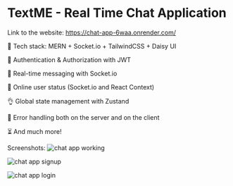# TextME - Real Time Chat Application

Link to the website: 
https://chat-app-6waa.onrender.com/

🌟 Tech stack: MERN + Socket.io + TailwindCSS + Daisy UI

🎃 Authentication & Authorization with JWT

👾 Real-time messaging with Socket.io

🚀 Online user status (Socket.io and React Context)

👌 Global state management with Zustand

🐞 Error handling both on the server and on the client

⏳ And much more!

Screenshots:
![chat app working](https://github.com/anant-bhardwj/chat-app/assets/114569374/879c54d8-2295-48b2-a86d-723b2f77db11)

![chat app signup](https://github.com/anant-bhardwj/chat-app/assets/114569374/7bb376ae-817c-4b35-98d0-538fb532f3af)

![chat app login](https://github.com/anant-bhardwj/chat-app/assets/114569374/ab7f7869-4978-46d0-934e-ec86658f62cf)
